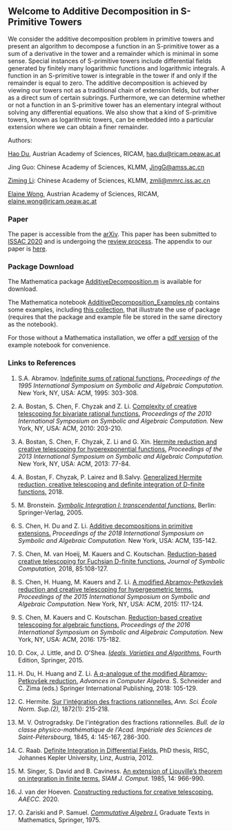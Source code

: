 ## Welcome to Additive Decomposition in S-Primitive Towers

We consider the additive decomposition problem in primitive towers and present an algorithm to decompose a function in an S-primitive tower as a sum of a derivative in the tower and a remainder which is minimal in some sense. Special instances of S-primitive towers include differential fields generated by finitely many logarithmic functions and logarithmic integrals. A function in an S-primitive tower is integrable in the tower if and only if the remainder is equal to zero. The additive decomposition is achieved by viewing our towers not as a traditional chain of extension fields, but rather as a direct sum of certain subrings. Furthermore, we can determine whether or not a function in an S-primitive tower has an elementary integral without solving any differential equations. We also show that a kind of S-primitive towers, known as logarithmic towers, can be embedded into a particular extension where we can obtain a finer remainder.

Authors:

[Hao	Du](https://www.ricam.oeaw.ac.at/people/member/?firstname=Hao&lastname=Du), Austrian Academy of Sciences, RICAM, [hao.du@ricam.oeaw.ac.at](mailto:duhao@ricam.oeaw.ac.at)

Jing Guo: Chinese Academy of Sciences, KLMM, [JingG@amss.ac.cn](mailto:JingG@amss.ac.cn)

[Ziming	Li](http://www.mmrc.iss.ac.cn/~zmli):	Chinese Academy of Sciences, KLMM, [zmli@mmrc.iss.ac.cn](mailto:zmli@mmrc.iss.ac.cn)

[Elaine Wong](https://www.ricam.oeaw.ac.at/people/member/?firstname=Elaine&lastname=Wong), Austrian Academy of Sciences, RICAM, [elaine.wong@ricam.oeaw.ac.at](mailto:elaine.wong@ricam.oeaw.ac.at)

### Paper

The paper is accessible from the [arXiv](https://arxiv.org/abs/2002.02355). This paper has been submitted to [ISSAC 2020](http://www.issac-conference.org/2020/index.php) and is undergoing the [review process](http://www.issac-conference.org/2019/ReviewProcess.php). The appendix to our paper is [here](http://wongey.github.io/add-decomp-sprimitive/appendix.pdf).

### Package Download

The Mathematica package [AdditiveDecomposition.m](https://wongey.github.io/add-decomp-sprimitive/AdditiveDecomposition.m) is available for download.

The Mathematica notebook [AdditiveDecomposition_Examples.nb](https://wongey.github.io/add-decomp-sprimitive/AdditiveDecomposition_Examples.nb) contains some examples, including [this collection](https://wongey.github.io/add-decomp-sprimitive/decomp_examples_collection1.m), that illustrate the use of package (requires that the package and example file be stored in the same directory as the notebook).

For those without a Mathematica installation, we offer a [pdf version](https://wongey.github.io/add-decomp-sprimitive/AdditiveDecomposition_Examples.pdf) of the example notebook for convenience.

### Links to References

1. S.A. Abramov. [Indefinite sums of rational functions.](https://dl.acm.org/doi/10.1145/220346.220386) *Proceedings of the 1995 International Symposium on Symbolic and Algebraic Computation.* New York, NY, USA: ACM, 1995: 303-308.

2. A. Bostan, S. Chen,  F. Chyzak and Z. Li. [Complexity of creative telescoping for bivariate rational functions.](https://dl.acm.org/doi/10.1145/1837934.1837975) *Proceedings of the 2010 International Symposium on Symbolic and Algebraic Computation.* New York, NY, USA: ACM, 2010: 203-210.

3. A. Bostan, S. Chen, F. Chyzak,  Z. Li and G. Xin. [Hermite reduction and creative telescoping for hyperexponential functions.](https://arxiv.org/abs/1301.5038) *Proceedings of the 2013 International Symposium on Symbolic and Algebraic Computation.* New York, NY, USA: ACM, 2013: 77-84.

4. A. Bostan, F. Chyzak, P. Lairez and B.Salvy. [Generalized Hermite reduction, creative telescoping and
definite integration of D-finite functions.](https://doi.org/10.1145/3208976.3208992) 2018.

5. M. Bronstein. [*Symbolic Integration I: transcendental functions.*](https://www.springer.com/gp/book/9783662033869) Berlin: Springer-Verlag, 2005.

6. S. Chen, H. Du and Z. Li. [Additive decompositions in primitive extensions.](https://arxiv.org/abs/1802.02329) *Proceedings of the 2018 International Symposium on Symbolic and Algebraic Computation.* New York, USA: ACM, 135-142.

7. S. Chen, M. van Hoeij, M. Kauers and C. Koutschan. [Reduction-based creative telescoping for Fuchsian D-finite functions.](https://dl.acm.org/doi/10.1145/2930889.2930901) *Journal of Symbolic Computation,* 2018, 85:108-127.

8. S. Chen, H. Huang, M. Kauers and Z. Li. [A modified Abramov-Petkovšek reduction and creative telescoping for hypergeometric terms.](https://dl.acm.org/doi/10.1145/2755996.2756648) *Proceedings of the 2015 International Symposium on Symbolic and Algebraic Computation.* New York, NY, USA: ACM, 2015: 117-124.

9. S. Chen, M. Kauers and C. Koutschan. [Reduction-based creative telescoping for algebraic functions.](https://dl.acm.org/doi/10.1145/2930889.2930901) *Proceedings of the 2016 International Symposium on Symbolic and Algebraic Computation.* New York, NY, USA: ACM, 2016: 175-182.

10. D. Cox, J. Little, and D. O'Shea. [*Ideals, Varieties and Algorithms.*](https://www.springer.com/gp/book/9783319167206) Fourth Edition, Springer, 2015.

11. H. Du, H. Huang and Z. Li. [A q-analogue of the modified Abramov-Petkovšek reduction.](https://link.springer.com/chapter/10.1007/978-3-319-73232-9_5) *Advances in Computer Algebra.* S. Schneider and C. Zima (eds.) Springer International Publishing, 2018: 105-129.

12. C. Hermite. [Sur l'intégration des fractions rationnelles.](http://www.numdam.org/item/NAM_1872_2_11__145_0/) *Ann. Sci. École Norm. Sup.(2),* 1872(1): 215-218.

13. M. V. Ostrogradsky. De l'intégration des fractions rationnelles. *Bull. de la classe physico-mathématique de l'Acad. Impériale des Sciences de Saint-Pétersbourg,* 1845, 4: 145-167, 286-300.

14. C. Raab. [Definite Integration in Differential Fields.](http://www3.risc.jku.at/publications/download/risc_4583/PhD_CGR.pdf) PhD thesis, RISC, Johannes Kepler University, Linz, Austria, 2012.

15. M. Singer, S. David and B. Caviness. [An extension of Liouville’s theorem on integration in finite terms.](https://dl.acm.org/doi/10.1145/800206.806366) *SIAM J. Comput.* 1985, 14: 966-990.

16. J. van der Hoeven. [Constructing reductions for creative telescoping.](https://link.springer.com/article/10.1007%2Fs00200-020-00413-3) *AAECC.* 2020.

17. O. Zariski and P. Samuel. [*Commutative Algebra I.*](https://www.springer.com/gp/book/9780387900896) Graduate Texts in Mathematics, Springer, 1975.
